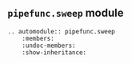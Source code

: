 ## `pipefunc.sweep` module

```{eval-rst}
.. automodule:: pipefunc.sweep
    :members:
    :undoc-members:
    :show-inheritance:
```
